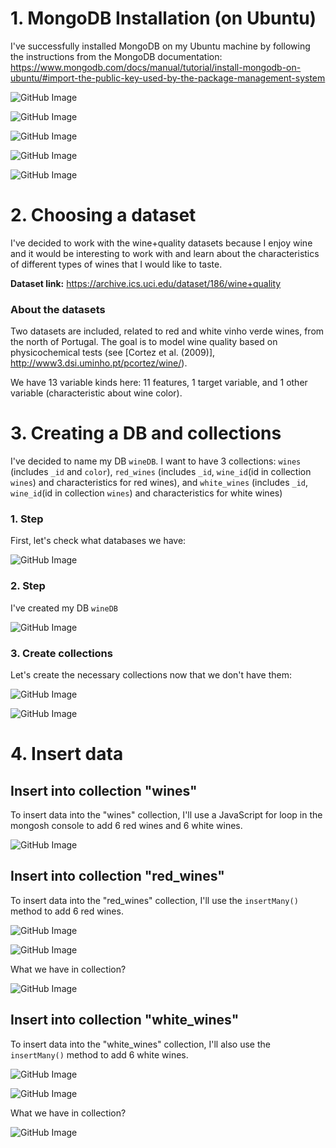 # 1. MongoDB Installation (on Ubuntu)

I've successfully installed MongoDB on my Ubuntu machine by following the instructions from the MongoDB documentation: https://www.mongodb.com/docs/manual/tutorial/install-mongodb-on-ubuntu/#import-the-public-key-used-by-the-package-management-system

![GitHub Image](/MongoDB/images/installation1.png)

![GitHub Image](/MongoDB/images/installation2.png)


![GitHub Image](/MongoDB/images/installation3.png)

![GitHub Image](/MongoDB/images/installation4.png)

![GitHub Image](/MongoDB/images/installation5.png)

# 2. Choosing a dataset

I've decided to work with the wine+quality datasets because I enjoy wine and it would be interesting to work with and learn about the characteristics of different types of wines that I would like to taste.

**Dataset link:**
https://archive.ics.uci.edu/dataset/186/wine+quality

### About the datasets

Two datasets are included, related to red and white vinho verde wines, from the north of Portugal. The goal is to model wine quality based on physicochemical tests (see [Cortez et al. (2009)], http://www3.dsi.uminho.pt/pcortez/wine/).

We have 13 variable kinds here: 11 features, 1 target variable, and 1 other variable (characteristic about wine color).

# 3. Creating a DB and collections

I've decided to name my DB `wineDB`.
I want to have 3 collections: `wines` (includes `_id` and `color`), `red_wines` (includes `_id`, `wine_id`(id in collection `wines`) and characteristics for red wines), and `white_wines` (includes `_id`, `wine_id`(id in collection `wines`) and characteristics for white wines)

### 1. Step

First, let's check what databases we have:

![GitHub Image](/MongoDB/images/create1.png)


### 2. Step
I've created my DB `wineDB`

![GitHub Image](/MongoDB/images/create2.png)


### 3. Create collections

Let's create the necessary collections now that we don't have them:

![GitHub Image](/MongoDB/images/create3.png)

![GitHub Image](/MongoDB/images/create4.png)


# 4. Insert data

## Insert into collection "wines"

To insert data into the "wines" collection, I'll use a JavaScript for loop in the mongosh console to add 6 red wines and 6 white wines.

![GitHub Image](/MongoDB/images/insert1.png)

## Insert into collection "red_wines"

To insert data into the "red_wines" collection, I'll use the `insertMany()` method to add 6 red wines.


![GitHub Image](/MongoDB/images/insert2.png)

![GitHub Image](/MongoDB/images/insert3.png)

What we have in collection?

![GitHub Image](/MongoDB/images/insert4.png)


## Insert into collection "white_wines"

To insert data into the "white_wines" collection, I'll also use the `insertMany()` method to add 6 white wines.

![GitHub Image](/MongoDB/images/insert5.png)

![GitHub Image](/MongoDB/images/insert6.png)

What we have in collection?

![GitHub Image](/MongoDB/images/insert7.png)

